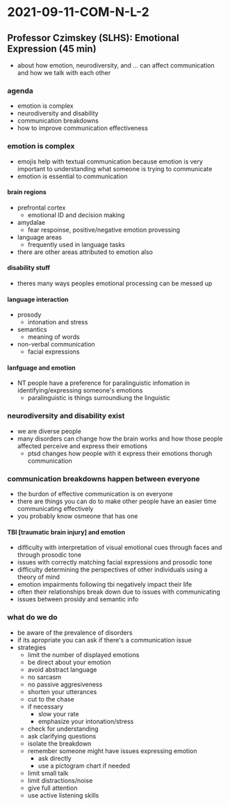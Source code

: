 # 2021-09-11-COM-N-L-2
## Professor Czimskey (SLHS): Emotional Expression (45 min)
- about how emotion, neurodiversity, and ... can affect communication and how we talk with each other
### agenda
- emotion is complex
- neurodiversity and disability
- communication breakdowns
- how to improve communication effectiveness

### emotion is complex
- emojis help with textual communication because emotion is very important to understanding what someone is trying to communicate
- emotion is essential to communication

#### brain regions
- prefrontal cortex
  - emotional ID and decision making
- amydalae
  - fear respoinse, positive/negative emotion provessing
- language areas
  - frequently used in language tasks
- there are other areas attributed to emotion also

#### disability stuff
- theres many ways peoples emotional processing can be messed up

#### language interaction
- prosody
  - intonation and stress
- semantics
  - meaning of words
- non-verbal communication
  - facial expressions


#### lanfguage and emotion
- NT people have a preference for paralinguistic infomation in identifying/expressing someone's emotions
  - paralinguistic is things surroundiung the linguistic

### neurodiversity and disability exist
- we are diverse people
- many disorders can change how the brain works and how those people affected perceive and express their emotions
  - ptsd changes how people with it express their emotions thorugh communication

### communication breakdowns happen between everyone
- the burdon of effective communication is on everyone
- there are things you can do to make other people have an easier time communicating effectively
- you probably know osmeone that has one

#### TBI [traumatic brain injury] and emotion
- difficulty with interpretation of visual emotional cues through faces and through prosodic tone
- issues with correctly matching facial expressions and prosodic tone
- difficulty determining the perspectives of other individuals using a theory of mind
- emotion impairments following tbi negatively impact their life
- often their relationships break down due to issues with communicating 
- issues between prosidy and semantic info

### what do we do
- be aware of the prevalence of disorders
- if its apropriate you can ask if there's a communication issue 
- strategies
  - limit the number of displayed emotions
  - be direct about your emotion
  - avoid abstract language
  - no sarcasm
  - no passive aggresiveness
  - shorten your utterances
  - cut to the chase
  - if necessary
    - slow your rate
    - emphasize your intonation/stress
  - check for understanding
  - ask clarifying questions
  - isolate the breakdown
  - remember someone might have issues expressing emotion
    - ask directly
    - use a pictogram chart if needed
  - limit small talk
  - limit distractions/noise
  - give full attention
  - use active listening skills
